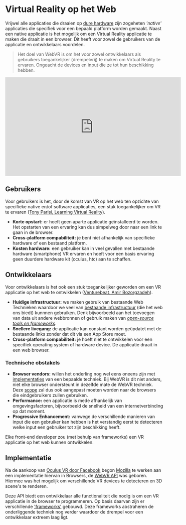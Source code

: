 # Virtual Reality op het Web
Vrijwel alle applicaties die draaien op [dure hardware](https://www.vive.com/eu/product/vive-pro/) zijn zogeheten *'native'* applicaties die specifiek voor een bepaald platform worden gemaakt. Naast een native applicatie is het mogelijk om een Virtual Reality applicatie te maken die draait in een browser. Dit heeft voor zowel de gebruikers van de applicatie en ontwikkelaars voordelen. 

> Het doel van WebVR is om het voor zowel ontwikkelaars als gebruikers toegankelijker (drempelvrij) te maken om Virtual Reality te ervaren. Ongeacht de devices en input die ze tot hun beschikking hebben.

<iframe width="560" height="315" src="https://www.youtube.com/embed/Jzrqrji_2xk" frameborder="0" allow="autoplay; encrypted-media" allowfullscreen></iframe>

## Gebruikers
Voor gebruikers is het, door de komst van VR op het web ten opzichte van specifieke native en/of software applicaties, een stuk toegankelijker om VR te ervaren ([Tony Parisi, Learning Virtual Reality](http://shop.oreilly.com/product/0636920038467.do)).

* **Korte opstart:** er hoeft geen aparte applicatie geïnstalleerd te worden. Het opstarten van een ervaring kan dus simpelweg door naar een link te gaan in de browser.
* **Cross-platform compabiliteit:** je bent niet afhankelijk van specifieke hardware of een bestaand platform.
* **Kosten hardware:** een gebruiker kan in veel gevallen met bestaande hardware (smartphone) VR ervaren en hoeft voor een basis ervaring geen duurdere hardware kit (oculus, htc) aan te schaffen.

## Ontwikkelaars
Voor ontwikkelaars is het ook een stuk toegankelijker geworden om een VR applicatie op het web te ontwikkelen ([Venturebeat, Amir Bozorgzadeh](https://venturebeat.com/2017/03/18/webvr-isnt-sexy-but-it-will-change-the-game-for-vr-this-year/)). 

* **Huidige infrastructuur:** we maken gebruik van bestaande Web Technieken waardoor we veel van [bestaande infrastructuur](https://aframe.io/docs/0.8.0/introduction/javascript-events-dom-apis.html) (die het web ons biedt) kunnnen gebruiken. Denk bijvoorbeeld aan het toevoegen van data uit andere webbronnen of gebruik maken van *[open-source tools en frameworks](https://github.com/wizztjh/awesome-WebVR)*.
* **Snellere livegang:** de applicatie kan constant worden geüpdatet met de bestaande links zonder dat dit via een App Store moet.
* **Cross-platform compabiliteit:** je hoeft niet te ontwikkelen voor een specifiek operating system of hardware device. De applicatie draait in een web browser.

### Technische obstakels
* **Browser vendors:** willen het onderling nog wel eens oneens zijn met [implementaties](https://webvr.rocks/) van een bepaalde techniek. Bij WebVR is dit niet anders, niet elke browser ondersteunt in dezelfde mate de WebVR techniek. Deze [scope](https://webvr.info/developers/) zal dus ook aangepast moeten worden naar de browsers die eindgebruikers zullen gebruiken.
* **Performance:** een applicatie is mede afhankelijk van omgevingsfactoren, bijvoorbeeld de snelheid van een internetverbinding op dat moment.
* **Progressive Enhancement:** vanwege de verschillende manieren van input die een gebruiker kan hebben is het verstandig eerst te detecteren welke input een gebruiker tot zijn beschikking heeft.

Elke front-end developer zou (met behulp van frameworks) een VR applicatie op het web kunnen ontwikkelen.

## Implementatie

Na de aankoop van [Oculus VR door Facebook](https://www.theguardian.com/technology/2014/mar/25/facebook-buys-virtual-reality-gaming-firm-oculus) begon [Mozilla](https://mixedreality.mozilla.org/) te werken aan een implementatie hiervan in Browsers, de [WebVR API](https://immersive-web.github.io/webvr/) was geboren. Hiermee was het mogelijk om verschillende VR devices te detecteren en 3D scene's te renderen.

Deze API biedt een ontwikkelaar alle functionaliteit die nodig is om een VR applicatie in de browser te programmeren. Op basis daarvan zijn er verschillende ['frameworks'](https://createwebvr.com/) gebouwd. Deze frameworks abstraheren de onderliggende techniek nog verder waardoor de drempel voor een ontwikkelaar extreem laag ligt.